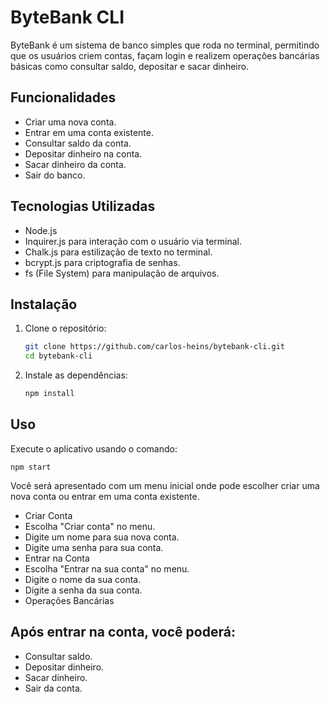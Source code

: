 # ByteBank CLI

ByteBank é um sistema de banco simples que roda no terminal, permitindo que os usuários criem contas, façam login e realizem operações bancárias básicas como consultar saldo, depositar e sacar dinheiro.

## Funcionalidades

- Criar uma nova conta.
- Entrar em uma conta existente.
- Consultar saldo da conta.
- Depositar dinheiro na conta.
- Sacar dinheiro da conta.
- Sair do banco.

## Tecnologias Utilizadas

- Node.js
- Inquirer.js para interação com o usuário via terminal.
- Chalk.js para estilização de texto no terminal.
- bcrypt.js para criptografia de senhas.
- fs (File System) para manipulação de arquivos.

## Instalação

1. Clone o repositório:
    ```sh
    git clone https://github.com/carlos-heins/bytebank-cli.git
    cd bytebank-cli
    ```

2. Instale as dependências:
    ```sh
    npm install
    ```

## Uso

Execute o aplicativo usando o comando:
```
npm start
```
Você será apresentado com um menu inicial onde pode escolher criar uma nova conta ou entrar em uma conta existente.

- Criar Conta
- Escolha "Criar conta" no menu.
- Digite um nome para sua nova conta.
- Digite uma senha para sua conta.
- Entrar na Conta
- Escolha "Entrar na sua conta" no menu.
- Digite o nome da sua conta.
- Digite a senha da sua conta.
- Operações Bancárias

## Após entrar na conta, você poderá:

- Consultar saldo.
- Depositar dinheiro.
- Sacar dinheiro.
- Sair da conta.
